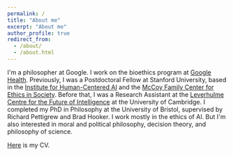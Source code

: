 ```yaml
---
permalink: /
title: "About me"
excerpt: "About me"
author_profile: true
redirect_from: 
  - /about/
  - /about.html
---
```


I'm a philosopher at Google. I work on the bioethics program at [Google Health](https://health.google/). Previously, I was a Postdoctoral Fellow at Stanford University, based in the [Institute for Human-Centered AI](https://hai.stanford.edu/) and the [McCoy Family Center for Ethics in Society](https://ethicsinsociety.stanford.edu/). Before that, I was a Research Assistant at the [Leverhulme Centre for the Future of Intelligence](http://lcfi.ac.uk/) at the University of Cambridge. I completed my PhD in Philosophy at the University of Bristol, supervised by Richard Pettigrew and Brad Hooker. I work mostly in the ethics of AI. But I'm also interested in moral and political philosophy, decision theory, and philosophy of science.

[Here](https://geoffkeeling.github.io/files/CV.pdf) is my CV.





